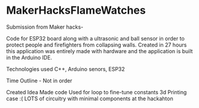 # MakerHacksFlameWatches

Submission from Maker hacks-

Code for ESP32 board along with a ultrasonic and ball sensor in order to protect people and firefighters from collapsing walls. Created in 27 hours this application was entirely made with hardware and the application is built in the Arduino IDE.

Technologies used C++, Arduino senors, ESP32

Time Outline - Not in order

Created Idea
Made code
Used for loop to fine-tune constants
3d Printing case :(
LOTS of circuitry with minimal components at the hackahton
